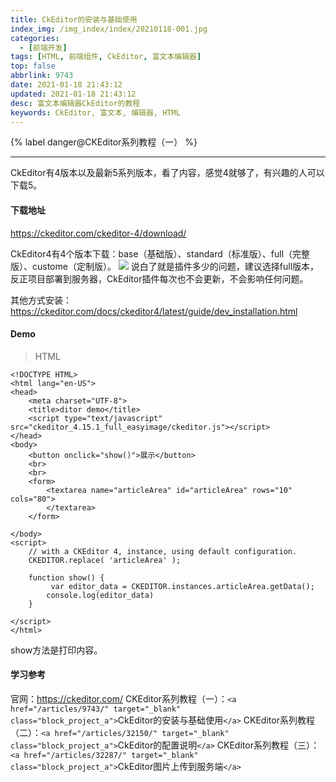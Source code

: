 ```yaml
---
title: CkEditor的安装与基础使用
index_img: /img_index/index/20210118-001.jpg
categories:
  - [前端开发]
tags: [HTML, 前端组件, CkEditor, 富文本编辑器]
top: false
abbrlink: 9743
date: 2021-01-18 21:43:12
updated: 2021-01-18 21:43:12
desc: 富文本编辑器CkEditor的教程
keywords: CkEditor, 富文本, 编辑器, HTML
---
```

{% label danger@CKEditor系列教程（一） %}

<!--more-->

<hr />

CkEditor有4版本以及最新5系列版本，看了内容，感觉4就够了，有兴趣的人可以下载5。

#### 下载地址

https://ckeditor.com/ckeditor-4/download/

CkEditor4有4个版本下载：base（基础版）、standard（标准版）、full（完整版）、custome（定制版）。
![](version.png)
说白了就是插件多少的问题，建议选择full版本，反正项目部署到服务器，CkEditor插件每次也不会更新，不会影响任何问题。

其他方式安装：https://ckeditor.com/docs/ckeditor4/latest/guide/dev_installation.html

#### Demo

> HTML

```
<!DOCTYPE HTML>
<html lang="en-US">
<head>
    <meta charset="UTF-8">
    <title>ditor demo</title>
    <script type="text/javascript" src="ckeditor_4.15.1_full_easyimage/ckeditor.js"></script>
</head>
<body>
    <button onclick="show()">展示</button>
    <br>
    <br>
    <form>
        <textarea name="articleArea" id="articleArea" rows="10" cols="80">
        </textarea>
    </form>

</body>
<script>
    // with a CKEditor 4, instance, using default configuration.
    CKEDITOR.replace( 'articleArea' );

    function show() {
         var editor_data = CKEDITOR.instances.articleArea.getData();
        console.log(editor_data)
    }

</script>
</html>
```

show方法是打印内容。

#### 学习参考

官网：https://ckeditor.com/
CKEditor系列教程（一）：`<a href="/articles/9743/" target="_blank" class="block_project_a">`CkEditor的安装与基础使用`</a>`
CKEditor系列教程（二）：`<a href="/articles/32150/" target="_blank" class="block_project_a">`CkEditor的配置说明`</a>`
CKEditor系列教程（三）：`<a href="/articles/32287/" target="_blank" class="block_project_a">`CkEditor图片上传到服务端`</a>`
